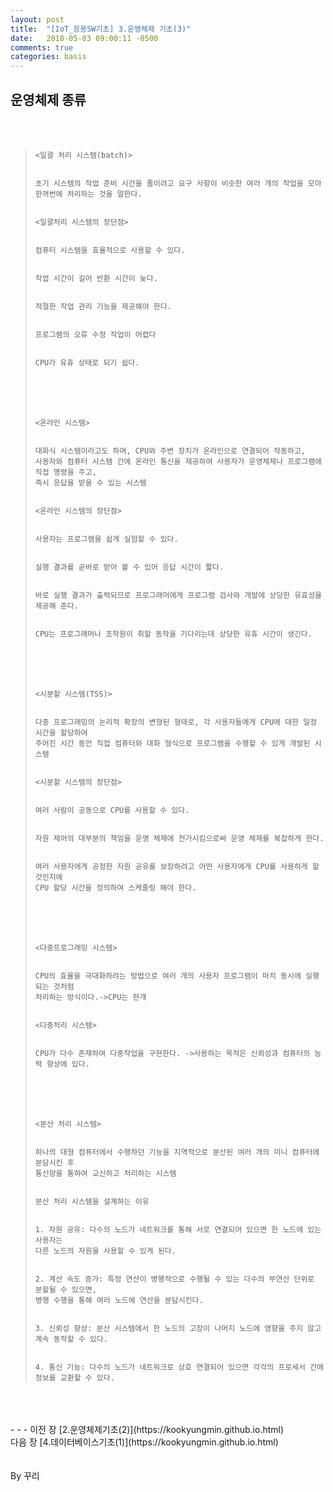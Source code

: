 ```yaml
---
layout: post
title:  "[IoT_응용SW기초] 3.운영체제 기초(3)"
date:   2018-05-03 09:00:11 -0500
comments: true
categories: basis
---
```


## 운영체제 종류

<br>
<br>

>```
><일괄 처리 시스템(batch)>
>
>
>초기 시스템의 작업 준비 시간을 줄이려고 요구 사항이 비슷한 여러 개의 작업을 모아
>한꺼번에 처리하는 것을 말한다.
>
>
><일괄처리 시스템의 장단점>
>
>
>컴퓨터 시스템을 효율적으로 사용할 수 있다.
>
>
>작업 시간이 길어 반환 시간이 늦다.
>
>
>적절한 작업 관리 기능을 제공해야 한다.
>
>
>프로그램의 오류 수정 작업이 어렵다
>
>
>CPU가 유휴 상태로 되기 쉽다.
>```
>
><br>
><br>
><br>
>
>```
><온라인 시스템>
>
>
>대화식 시스템이라고도 하며, CPU와 주변 장치가 온라인으로 연결되어 작동하고,
>사용자와 컴퓨터 시스템 간에 온라인 통신을 제공하여 사용자가 운영체제나 프로그램에 직접 명령을 주고, 
>즉시 응답을 받을 수 있는 시스템
>
>
><온라인 시스템의 장단점>
>
>
>사용자는 프로그램을 쉽게 실험할 수 있다.
>
>
>실행 결과를 곧바로 받아 볼 수 있어 응답 시간이 짧다.
>
>
>바로 실행 결과가 출력되므로 프로그래머에게 프로그램 검사와 개발에 상당한 유효성을 제공해 준다.
>
>
>CPU는 프로그래머나 조작원이 취할 동작을 기다리는데 상당한 유휴 시간이 생긴다.
>```
>
><br>
><br>
><br>
>
>```
><시분할 시스템(TSS)>
>
>
>다중 프로그래밍의 논리적 확장의 변형된 형태로, 각 사용자들에게 CPU에 대한 일정 시간을 할당하여 
>주어진 시간 동안 직접 컴퓨터와 대화 형식으로 프로그램을 수행할 수 있게 개발된 시스템
>
>
><시분할 시스템의 장단점>
>
>
>여러 사람이 공동으로 CPU를 사용할 수 있다.
>
>
>자원 제어의 대부분의 책임을 운영 체제에 전가시킴으로써 운영 체제를 복잡하게 한다.
>
>
>여러 사용자에게 공정한 자원 공유를 보장하려고 어떤 사용자에게 CPU를 사용하게 할 것인지에 
>CPU 할당 시간을 정의하여 스케줄링 해야 한다.
>```
>
><br>
><br>
><br>
>
>```
><다중프로그래밍 시스템>
>
>
>CPU의 효율을 극대화하려는 방법으로 여러 개의 사용자 프로그램이 마치 동시에 실행되는 것처럼
>처리하는 방식이다.->CPU는 한개
>
>
><다중처리 시스템>
>
>
>CPU가 다수 존재하여 다중작업을 구현한다. ->사용하는 목적은 신뢰성과 컴퓨터의 능력 향상에 있다.
>```
>
><br>
><br>
><br>
>
>```
><분산 처리 시스템>
>
>
>하나의 대형 컴퓨터에서 수행하던 기능을 지역적으로 분산된 여러 개의 미니 컴퓨터에 분담시킨 후
>통신망을 통하여 교신하고 처리하는 시스템
>
>
>분산 처리 시스템을 설계하는 이유
>
>
>1. 자원 공유: 다수의 노드가 네트워크를 통해 서로 연결되어 있으면 한 노드에 있는 사용자는
>다른 노드의 자원을 사용할 수 있게 된다.
>
>
>2. 계산 속도 증가: 특정 연산이 병행적으로 수행될 수 있는 다수의 부연산 단위로 분할될 수 있으면,
>병행 수행을 통해 여러 노드에 연산을 분담시킨다.
>
>
>3. 신뢰성 향상: 분산 시스템에서 한 노드의 고장이 나머지 노드에 영향을 주지 않고 계속 동작할 수 있다.
>
>
>4. 통신 기능: 다수의 노드가 네트워크로 상호 연결되어 있으면 각각의 프로세서 간에
>정보를 교환할 수 있다.
>```

<br>
<br>
<br>
- - -
이전 장 [2.운영체제기초(2)](https://kookyungmin.github.io.html)
<br>
다음 장 [4.데이터베이스기초(1)](https://kookyungmin.github.io.html)
<br>
<br>
<br>
By 꾸리
